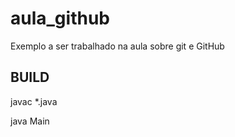 # aula_github
Exemplo a ser trabalhado na aula sobre git e GitHub

## BUILD 

javac *.java

java Main